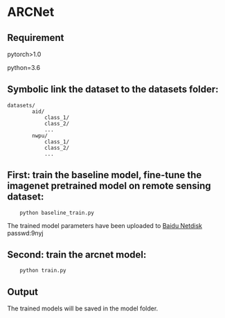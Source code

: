 # ARCNet
## Requirement
pytorch>1.0

python=3.6
## Symbolic link the dataset to the datasets folder:
```
datasets/
        aid/
            class_1/
            class_2/
            ...
        nwpu/
            class_1/
            class_2/
            ...
```
## First: train the baseline model, fine-tune the imagenet pretrained model on remote sensing dataset:
```
    python baseline_train.py
```
The trained model parameters have been uploaded to [Baidu Netdisk](https://pan.baidu.com/s/117vQw3okXkjaA3da9WufGg?pwd=9nyj) passwd:9nyj
## Second: train the arcnet model:
```
    python train.py
```

## Output
The trained models will be saved in the model folder.
